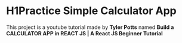 # H1Practice Simple Calculator App

This project is a youtube tutorial made by **Tyler Potts** named **Build a CALCULATOR APP in REACT JS | A React JS Beginner Tutorial**
